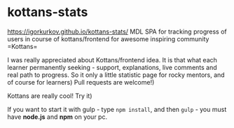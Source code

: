 # kottans-stats
https://igorkurkov.github.io/kottans-stats/
MDL SPA for tracking progress of users in course of kottans/frontend for awesome inspiring community =Kottans=

I was really appreciated about Kottans/frontend idea. 
It is that what each learner permanently seeking - support, explanations, live comments and real path to progress. 
So it only a little statistic page for rocky mentors, and  of course for learners) 
Pull requests are welcome!)

Kottans are really cool! Try it)

If you want to start it with gulp - type `npm install`, and then `gulp` - you must have **node.js** and **npm** on your pc.

